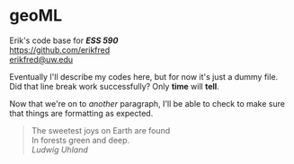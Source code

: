# geoML
Erik's code base for ***ESS 590***  
<https://github.com/erikfred>  
<erikfred@uw.edu>

Eventually I'll describe my codes here, but for now it's just a dummy file.  
Did that line break work successfully? Only **time** will **tell**.

Now that we're on to *another* paragraph, I'll be able to check to make sure that
things are formatting as expected.

> The sweetest joys on Earth are found  
> In forests green and deep.  
> *Ludwig Uhland*
